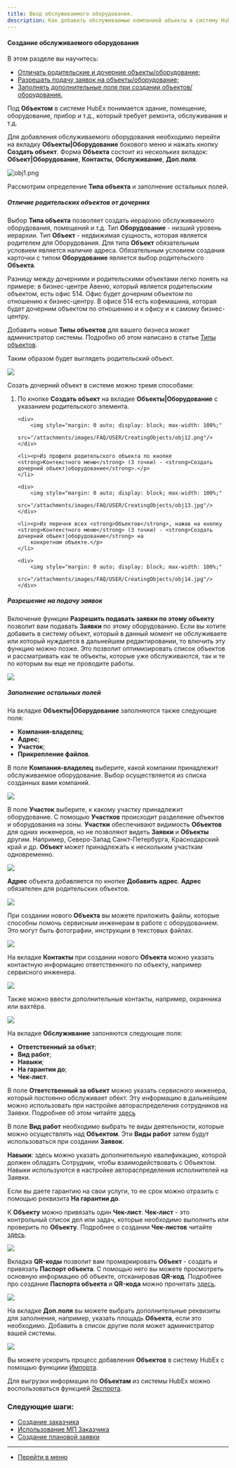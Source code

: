 ```yaml
---
title: Ввод обслуживаемого оборудования.
description: Как добавить обслуживаемые компанией объекты в систему HubEx?
---
```


<!-- Yandex.Metrika counter -->
<script type="text/javascript">
    (function (m, e, t, r, i, k, a) {
        m[i] = m[i] || function () {
            (m[i].a = m[i].a || []).push(arguments)
        };
        m[i].l = 1 * new Date();
        k = e.createElement(t), a = e.getElementsByTagName(t)[0], k.async = 1, k.src = r, a.parentNode.insertBefore(k, a)
    })
    (window, document, "script", "https://mc.yandex.ru/metrika/tag.js", "ym");
    ym('{{ site.yandex_metric }}', "init", {
        id: '{{ site.yandex_metric }}',
        clickmap: true,
        trackLinks: true,
        accurateTrackBounce: true,
        webvisor: true
    });
</script>
<noscript>
    <div><img src="https://mc.yandex.ru/watch/'{{ site.yandex_metric }}'" style="position:absolute; left:-9999px;"
              alt=""/></div>
</noscript>
<!-- /Yandex.Metrika counter -->

#### Создание обслуживаемого оборудования
В этом разделе вы научитесь:
<html>
<meta charset="utf-8">
<title>Быстрый переход внутри документа</title>
<ul>
    <li><a href="#poch">Отличать родительские и дочерние объекты/оборудование;</a></li>
    <li><a href="#tga">Разрешать подачу заявок на объекты/оборудование;</a></li>
    <li><a href="#fillelse">Заполнять дополнительные поля при создании объектов/оборудования.</a></li>
</ul>
</html>

<p>Под <strong>Объектом</strong> в системе HubEx понимается здание, помещение, оборудование, прибор и т.д., который
    требует ремонта, обслуживания и т.д.</p>

<p>Для добавления обслуживаемого оборудования необходимо перейти на вкладку <strong>Объекты|Оборудование</strong>
    бокового меню и нажать кнопку <strong>Создать объект</strong>. Форма <strong>Объекта</strong> состоит из нескольких
    вкладок: <strong>Объект|Оборудование</strong>, <strong>Контакты</strong>, <strong>Обслуживание</strong>, <strong>Доп.поля</strong>.
</p>

![obj1.png](/attachments/images/FAQ/USER/CreatingObjects/obj1.png)

Рассмотрим определение <strong>Типа объекта</strong> и заполнение остальных полей.

<h5 id="poch">Отличие родительских объектов от дочерних</h5>

<p>Выбор <strong>Типа объекта</strong> позволяет создать иерархию обслуживаемого оборудования, помещений и т.д. Тип <strong>Оборудование</strong> - низший уровень
    иерархии. Тип <strong>Объект</strong> - недвижимая сущность, которая является родителем для Оборудования. Для типа
    <strong>Объект</strong> обязательным условием является наличие адреса. Обязательным условием создания карточки с типом <strong>Оборудование</strong>
    является выбор родительского <strong>Объекта</strong>.</p>

<p>Разницу между дочерними и родительскими объектами легко понять на примере: в бизнес-центре Авеню, который является
    родительским объектом, есть офис 514. Офис будет дочерним объектом по отношению к
    бизнес-центру. В офисе 514 есть кофемашина, которая будет дочерним объектом по отношению и к офису и к самому
    бизнес-центру.</p>

<p>Добавить новые <strong>Типы объектов</strong> для вашего бизнеса может администратор системы. Подробно об этом написано в статье <a
        href="https://wiki.hubex.ru/docs/FAQ/RU/admin/ObjectsType.html"> Типы объектов</a>.</p>

<p>Таким образом будет выглядеть родительский объект.</p>
 <div>
   <img  src="/attachments/images/FAQ/USER/CreatingObjects/obj10.png" />
 </div>

<p>Созать дочерний объект в системе можно тремя способами:</p>
<ol>
    <li><p>По кнопке <strong>Создать объект</strong> на вкладке <strong>Объекты|Оборудование</strong> с указанием родительского элемента.</p></li>

    <div>
        <img style="margin: 0 auto; display: block; max-width: 100%;"
             src="/attachments/images/FAQ/USER/CreatingObjects/obj12.png"/>
    </div>

    <li><p>Из профиля родительского объекта по кнопке <strong>Контекстного меню</strong> (3 точки) - <strong>Создать дочерний объект|оборудование</strong>.</p>
    </li>

    <div>
        <img style="margin: 0 auto; display: block; max-width: 100%;"
             src="/attachments/images/FAQ/USER/CreatingObjects/obj13.jpg"/>
    </div>

    <li><p>Из перечня всех <strong>Объектов</strong>, нажав на кнопку <strong>Контекстного меню</strong> (3 точки) - <strong>Создать дочерний объект|оборудование</strong> на
        конкретном объекте.</p>
    </li>

    <div>
        <img style="margin: 0 auto; display: block; max-width: 100%;"
             src="/attachments/images/FAQ/USER/CreatingObjects/obj14.jpg"/>
    </div>

</ol>

<h5 id="tga">Разрешение на подачу заявок</h5>
<p>Включение функции <strong>Разрешить подавать заявки по этому объекту</strong> позволит вам подавать
    <strong>Заявки</strong> по этому оборудованию. Если
    вы хотите добавить в систему объект, который в данный момент не обслуживаете или который нуждается в дальнейшем
    редактировании, то влючить эту функцию можно
    позже. Это позволит оптимизировать список объектов и
    рассматривать как те объекты, которые уже обслуживаются, так и те по которым вы еще не проводите работы.</p>

 <div>
   <img  src="/attachments/images/FAQ/USER/CreatingObjects/obj11.png" />
 </div>

<h5 id="fillelse">Заполнение остальных полей</h5>

<p>На вкладке <strong>Объекты|Оборудование</strong> заполняются также следующие поля:</p>
<ul>
    <li><strong>Компания-владелец</strong>;</li>
    <li><strong>Адрес</strong>;</li>
    <li><strong>Участок</strong>;</li>
    <li><strong>Прикрепление файлов</strong>.</li>
</ul>
<p>В поле <strong>Компания-владелец</strong> выберите, какой компании принадлежит обслуживаемое оборудование. Выбор
    осуществляется из списка созданных вами компаний.</p>

 <div>
   <img  src="/attachments/images/FAQ/USER/CreatingObjects/obj2.png" />
 </div>

<p>В поле <strong>Участок</strong> выберите, к какому участку принадлежит оборудование. С помощью <strong>Участков</strong> происходит разделение объектов
    и оборудования на зоны. <strong>Участки</strong> обеспечивают видимость <strong>Объектов</strong> для одних инженеров,
    но не позволяют видеть <strong>Заявки</strong> и <strong>Объекты</strong> другим. Например, Северо-Запад Санкт-Петербурга, Краснодарский
    край и др. <strong>Объект</strong> может принадлежать к нескольким участкам одновременно.</p>


 <div>
   <img  src="/attachments/images/FAQ/USER/CreatingObjects/obj3.JPG" />
 </div>


<p><strong>Адрес</strong> объекта добавляется по кнопке <strong>Добавить адрес</strong>. <strong>Адрес</strong> обязателен для родительских объектов.</p>

 <div>
   <img  src="/attachments/images/FAQ/USER/CreatingObjects/obj6.png" />
 </div>


<p>При создании нового <strong>Объекта</strong> вы можете приложить файлы, которые способны помочь сервисным инженерам в работе с
    оборудованием. Это могут быть фотографии, инструкции в текстовых файлах.</p>

 <div>
   <img  src="/attachments/images/FAQ/USER/CreatingObjects/obj7.png" />
 </div>


<p>На вкладке <strong>Контакты</strong> при создании нового <strong>Объекта</strong> можно указать контактную информацию ответственного по объекту,
    например сервисного инженера.</p>

 <div>
   <img  src="/attachments/images/FAQ/USER/CreatingObjects/obj4.png" />
 </div>

<p>Также можно ввести дополнительные контакты, например, охранника или вахтёра.</p>

 <div>
   <img  src="/attachments/images/FAQ/USER/CreatingObjects/obj9.png" />
 </div>

<p>На вкладке <strong>Обслуживание</strong> запоняются следующие поля:</p>
<ul>
    <li><strong>Ответственный за объкт</strong>;</li>
    <li><strong>Вид работ</strong>;</li>
    <li><strong>Навыки</strong>;</li>
    <li><strong>На гарантии до</strong>;</li>
    <li><strong>Чек-лист</strong>.</li>
</ul>

<p>В поле <strong>Ответственный за объект</strong> можно указать сервисного инженера, который постоянно обслуживает
    обект. Эту информацию в дальнейшем можно использовать при настройке автораспределения сотрудников на Заявки. Подробнее об этом
    читайте <a href="https://wiki.hubex.ru/docs/FAQ/RU/users/CreatingTicket.html"> здесь</a></p>

<p>В поле <strong>Вид работ</strong> необходимо выбрать те виды деятельности, которые можно осуществлять над <strong>Объектом</strong>.
    Эти <strong>Виды работ</strong> затем будут использоваться при создании <strong>Заявок</strong>.</p>

<p><strong>Навыки</strong>: здесь можно указать дополнительную квалификацию, которой должен обладать Сотрудник, чтобы
    взаимодействовать с Объектом. Навыки используются в настройке автораспределения исполнителей на Заявки.</p>

<p>Если вы даете гарантию на свои услуги, то ее срок можно отразить с помощью реквизита <strong>На гарантии до</strong>.
</p>

<p>К <strong>Объекту</strong> можно привязать один <strong>Чек-лист</strong>. <strong>Чек-лист</strong> - это контрольный список дел или задач, которые необходимо
    выполнить или проверить по <strong>Объекту</strong>. Подробнее о создании <strong>Чек-листов</strong> читайте <a
            href="https://wiki.hubex.ru/docs/FAQ/RU/users/Checklists.html"> здесь</a>.</p>


 <div>
   <img  src="/attachments/images/FAQ/USER/CreatingObjects/ObjectService.jpg" />
 </div>


<p>Вкладка <strong>QR-коды</strong> позволит вам промаркировать <strong>Объект</strong> - создать и привязать <strong>Паспорт
    объекта</strong>. С помощью него вы можете просмотреть основную информацию об
    объекте, отсканировав <strong>QR-код</strong>. Подробнее про создание <strong>Паспорта объекта</strong> и <strong>QR-кода</strong> можно прочитать <a
            href="https://wiki.hubex.ru/docs/FAQ/RU/user/CreatingTickTemplates.html">здесь</a>.</p>

<div>
    <img style="margin: 0 auto; display: block; max-width: 100%;"
         src="/attachments/images/FAQ/USER/CreatingObjects/obj8.png"/>
</div>

<p>На вкладке <strong>Доп.поля</strong> вы можете выбрать дополнительные реквизиты для заполнения, например, указать площадь <strong>Объекта</strong>, если это необходимо. Добавить в список другие поля может администратор вашей системы.</p>

 <div>
   <img  src="/attachments/images/FAQ/USER/CreatingObjects/AdditionalField.jpg" />
 </div>

<p> Вы можете ускорить процесс добавления <strong>Объектов</strong> в систему HubEx с помощью функциии <a href="https://wiki.hubex.ru/docs/FAQ/RU/user/Import.html#objects"> Импорта</a>.</p>
<p> Для выгрузки информации по <strong>Объектам</strong> из системы HubEx можно воспользоваться функцией <a href="https://wiki.hubex.ru/docs/FAQ/RU/user/Export.html#objects"> Экспорта</a>.</p>




### Следующие шаги:
- [Создание заказчика](./CreatingCustomer.md)
- [Использование МП Заказчика](./CustomerApp.md)
- [Создание плановой заявки](./PlannedTickets.md)


___
- [Перейти в меню](http://wiki.hubex.ru)

